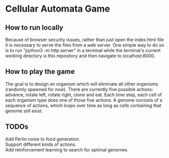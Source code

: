 # Cellular Automata Game 

## How to run locally
Because of browser security issues, rather than just open the index.html file 
it is necessary to serve the files from a web server. One simple way to do 
so is to run "python3 -m http.server" in a terminal while the terminal's current working directory 
is this repository and then navigate to localhost:8000.

## How to play the game 
The goal is to design an organism which will eliminate all other organisms (randomly spawned for now). 
There are currently five possible actions: advance, rotate left, rotate right, clone and eat. 
Each time step, each cell of each organism type does one of those five actions. 
A genome consists of a sequence of actions, which loops over time as long as cells containing that genome still exist. 

## TODOs
Add Perlin noise to food generation. <br>
Support different kinds of actions. <br>
Add reinforcement learning to search for optimal genomes. 